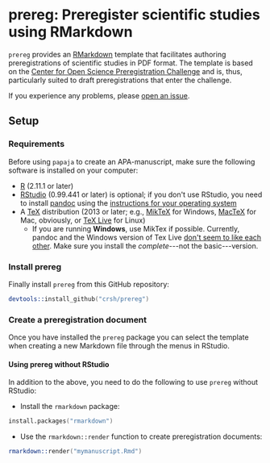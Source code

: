 # prereg: Preregister scientific studies using RMarkdown
`prereg` provides an [RMarkdown](http://rmarkdown.rstudio.com/) template that facilitates authoring preregistrations of scientific studies in PDF format. The template is based on the [Center for Open Science Preregistration Challenge](https://cos.io/prereg/) and is, thus, particularly suited to draft preregistrations that enter the challenge.

If you experience any problems, please [open an issue](https://github.com/crsh/prereg/issues).

## Setup
### Requirements
Before using `papaja` to create an APA-manuscript, make sure the following software is installed on your computer:

- [R](http://www.r-project.org/) (2.11.1 or later)
- [RStudio](http://www.rstudio.com/) (0.99.441 or later) is optional; if you don't use RStudio, you need to install [pandoc](http://johnmacfarlane.net/pandoc/) using the [instructions for your operating system](https://github.com/rstudio/rmarkdown/blob/master/PANDOC.md)
- A [TeX](http://de.wikipedia.org/wiki/TeX) distribution (2013 or later; e.g., [MikTeX](http://miktex.org/) for Windows, [MacTeX](https://tug.org/mactex/) for Mac, obviously, or [TeX Live](http://www.tug.org/texlive/) for Linux)
  - If you are running **Windows**, use MikTex if possible. Currently, pandoc and the Windows version of Tex Live [don't seem to like each other](https://github.com/rstudio/rmarkdown/issues/6). Make sure you install the *complete*---not the basic---version.

### Install prereg
Finally install `prereg` from this GitHub repository:

```S
devtools::install_github("crsh/prereg")
```

### Create a preregistration document
Once you have installed the `prereg` package you can select the template when creating a new Markdown file through the menus in RStudio.

#### Using prereg without RStudio
In addition to the above, you need to do the following to use `prereg` without RStudio:

- Install the `rmarkdown` package:

```S
install.packages("rmarkdown")
```

- Use the `rmarkdown::render` function to create preregistration documents:

```S
rmarkdown::render("mymanuscript.Rmd")
```
